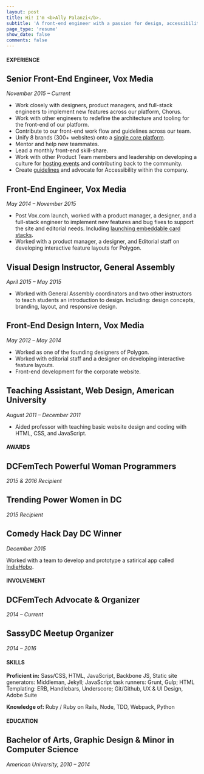 ```yaml
---
layout: post
title: Hi! I'm <b>Ally Palanzi</b>.
subtitle: 'A front-end engineer with a passion for design, accessibility, &amp; ice cream.'
page_type: 'resume'
show_date: false
comments: false
---
```


<div markdown="1">

#### EXPERIENCE

## Senior Front-End Engineer, Vox Media
*November 2015 – Current*

  - Work closely with designers, product managers, and full-stack engineers to implement new features across our platform, Chorus.
  - Work with other engineers to redefine the architecture and tooling for the front-end of our platform.
  - Contribute to our front-end work flow and guidelines across our team.
  - Unify 8 brands (300+ websites) onto a [single core platform](http://product.voxmedia.com/2016/2/23/11098476/curbed-on-chorus-the-start-of-a-new-era-at-vox-media).
  - Mentor and help new teammates.
  - Lead a monthly front-end skill-share.
  - Work with other Product Team members and leadership on developing a culture for [hosting events](http://product.voxmedia.com/events) and contributing back to the community.
  - Create [guidelines](http://accessibility.voxmedia.com/) and advocate for Accessibility within the company.

## Front-End Engineer, Vox Media
*May 2014 – November 2015*

  - Post Vox.com launch, worked with a product manager, a designer, and a full-stack engineer to implement new features and bug fixes to support the site and editorial needs. Including [launching embeddable card stacks](http://www.vox.com/2015/5/28/8677005/embeddable-card-stacks-launch).
  - Worked with a product manager, a designer, and Editorial staff on developing interactive feature layouts for Polygon.

## Visual Design Instructor, General Assembly
*April 2015 – May 2015*

  - Worked with General Assembly coordinators and two other instructors to teach students an introduction to design. Including: design concepts, branding, layout, and responsive design.

## Front-End Design Intern, Vox Media
*May 2012 – May 2014*

  - Worked as one of the founding designers of Polygon.
  - Worked with editorial staff and a designer on developing interactive feature layouts.
  - Front-end development for the corporate website.

## Teaching Assistant, Web Design, American University
*August 2011 – December 2011*

  - Aided professor with teaching basic website design and coding with HTML, CSS, and JavaScript.

</div>
<div markdown="1">

#### AWARDS

## DCFemTech Powerful Woman Programmers
*2015 & 2016 Recipient*
<p></p>

## Trending Power Women in DC
*2015 Recipient*
<p></p>

## Comedy Hack Day DC Winner
*December 2015*

Worked with a team to develop and prototype a satirical app called [IndieHobo](http://www.comedyhackday.org/dc-2015/).

#### INVOLVEMENT

## DCFemTech Advocate & Organizer
*2014 – Current*
<p></p>

## SassyDC Meetup Organizer
*2014 – 2016*
<p></p>

#### SKILLS

**Proficient in:** Sass/CSS, HTML, JavaScript, Backbone JS, Static site generators: Middleman, Jekyll; JavaScript task runners: Grunt, Gulp; HTML Templating: ERB, Handlebars, Underscore; Git/Github, UX & UI Design, Adobe Suite

**Knowledge of:** Ruby / Ruby on Rails, Node, TDD, Webpack, Python
<p></p>

#### EDUCATION

## Bachelor of Arts, Graphic Design & Minor in Computer Science
*American University, 2010 – 2014*

</div>

